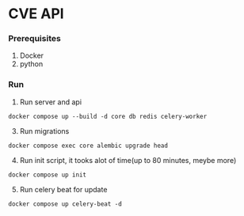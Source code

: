 # CVE API

### Prerequisites 
1. Docker
2. python

### Run
1. Run server and api 
```commandline
docker compose up --build -d core db redis celery-worker
```

3. Run migrations
```commandline
docker compose exec core alembic upgrade head
```

4. Run init script, it tooks alot of time(up to 80 minutes, meybe more)
```commandline
docker compose up init
```

5. Run celery beat for update 
```commandline
docker compose up celery-beat -d
```